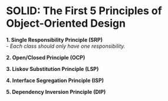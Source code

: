 # SOLID: The First 5 Principles of Object-Oriented Design

<b>1. Single Responsibility Principle (SRP)</b> <br/>
<I>- Each class should only have one responsibility.</i>

<b>2. Open/Closed Principle (OCP)</b>

<b>3. Liskov Substitution Principle (LSP)</b>

<b>4. Interface Segregation Principle (ISP)</b>

<b>5. Dependency Inversion Principle (DIP)</b>
